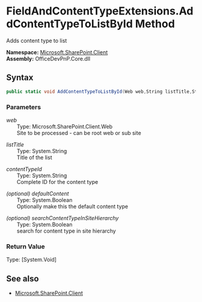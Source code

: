 # FieldAndContentTypeExtensions.AddContentTypeToListById Method  
Adds content type to list  

**Namespace:** [Microsoft.SharePoint.Client](Microsoft.SharePoint.Client.md)  
**Assembly:** OfficeDevPnP.Core.dll  
## Syntax
```C#
public static void AddContentTypeToListById(Web web,String listTitle,String contentTypeId,Boolean defaultContent,Boolean searchContentTypeInSiteHierarchy)
```
### Parameters
*web*  
&emsp;&emsp;Type: Microsoft.SharePoint.Client.Web  
&emsp;&emsp;Site to be processed - can be root web or sub site  
  
*listTitle*  
&emsp;&emsp;Type: System.String  
&emsp;&emsp;Title of the list  
  
*contentTypeId*  
&emsp;&emsp;Type: System.String  
&emsp;&emsp;Complete ID for the content type  
  
*(optional) defaultContent*  
&emsp;&emsp;Type: System.Boolean  
&emsp;&emsp;Optionally make this the default content type  
  
*(optional) searchContentTypeInSiteHierarchy*  
&emsp;&emsp;Type: System.Boolean  
&emsp;&emsp;search for content type in site hierarchy  
  
### Return Value
Type: [System.Void]  

## See also
- [Microsoft.SharePoint.Client](Microsoft.SharePoint.Client.md)
